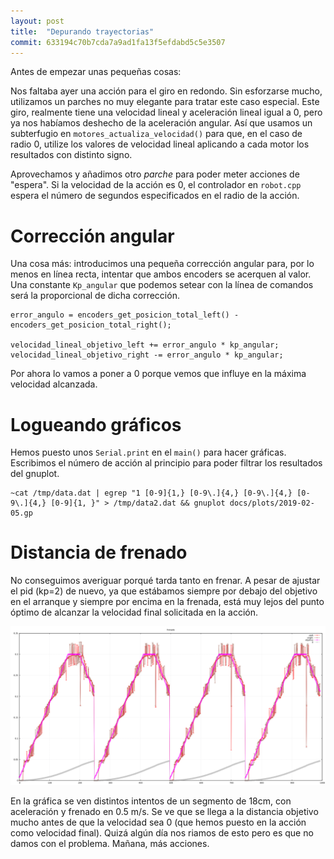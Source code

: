 ```yaml
---
layout: post
title:  "Depurando trayectorias"
commit: 633194c70b7cda7a9ad1fa13f5efdabd5c5e3507
---
```


Antes de empezar unas pequeñas cosas:

Nos faltaba ayer una acción para el giro en redondo. Sin esforzarse mucho,
utilizamos un parches no muy elegante para tratar este caso especial.
Este giro, realmente tiene una velocidad lineal y aceleración lineal igual a 0, pero
ya nos habíamos deshecho de la aceleración angular. Así que usamos un subterfugio
en `motores_actualiza_velocidad()` para que, en el caso de radio 0, utilize los
valores de velocidad lineal aplicando a cada motor los resultados con distinto signo.

Aprovechamos y añadimos otro _parche_ para poder meter acciones de "espera". Si la
velocidad de la acción es 0, el controlador en `robot.cpp` espera el número de 
segundos especificados en el radio de la acción.

# Corrección angular

Una cosa más: introducimos una pequeña corrección angular para, por lo menos en línea
recta, intentar que ambos encoders se acerquen al valor. Una constante `Kp_angular` que podemos
setear con la línea de comandos será la proporcional de dicha corrección.

```
error_angulo = encoders_get_posicion_total_left() - encoders_get_posicion_total_right();

velocidad_lineal_objetivo_left += error_angulo * kp_angular;
velocidad_lineal_objetivo_right -= error_angulo * kp_angular;
```

Por ahora lo vamos a poner a 0 porque vemos que influye en la máxima velocidad alcanzada.

# Logueando gráficos

Hemos puesto unos `Serial.print` en el `main()` para hacer gráficas. Escribimos el número
de acción al principio para poder filtrar los resultados del gnuplot.

```
~cat /tmp/data.dat | egrep "1 [0-9]{1,} [0-9\.]{4,} [0-9\.]{4,} [0-9\.]{4,} [0-9]{1, }" > /tmp/data2.dat && gnuplot docs/plots/2019-02-05.gp
```

# Distancia de frenado

No conseguimos averiguar porqué tarda tanto en frenar. A pesar de ajustar el pid (kp=2) de nuevo,
ya que estábamos siempre por debajo del objetivo en el arranque y siempre por encima en la 
frenada, está muy lejos del punto óptimo de alcanzar la velocidad final solicitada en la acción.

![kp2](../assets/2019-02-05-kp2.png)

En la gráfica se ven distintos intentos de un segmento de 18cm, con aceleración y frenado en
0.5 m/s. Se ve que se llega a la distancia objetivo mucho antes de que la velocidad sea 0 
(que hemos puesto en la acción como velocidad final). Quizá algún día nos riamos de esto pero
es que no damos con el problema. Mañana, más acciones.
